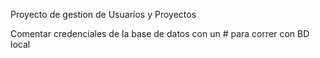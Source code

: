 Proyecto de gestion de Usuarios y Proyectos

Comentar credenciales de la base de datos con un # para correr con BD local
